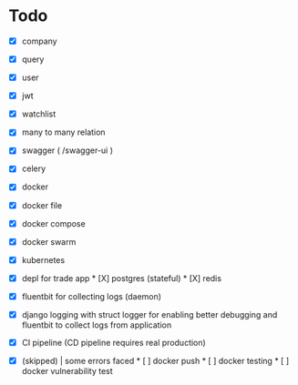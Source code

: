 # Todo

* [X]  company

  * [X]  query
* [X]  user

  * [X]  jwt
* [X]  watchlist

  * [X]  many to many relation
* [X]  swagger ( /swagger-ui )
* [X]  celery
* [X]  docker

  * [X]  docker file
  * [X]  docker compose
  * [X]  docker swarm
* [X]  kubernetes

  * [X]  depl for trade app
    * [X]  postgres (stateful)
    * [X]  redis
  * [X]  fluentbit for collecting logs (daemon)
* [X]  django logging with struct logger for enabling better debugging and  fluentbit to collect logs from application
* [X]  CI pipeline (CD pipeline requires real production)

  * [X]  (skipped) | some errors faced
    * [ ]  docker push
    * [ ]  docker testing
    * [ ]  docker vulnerability test
